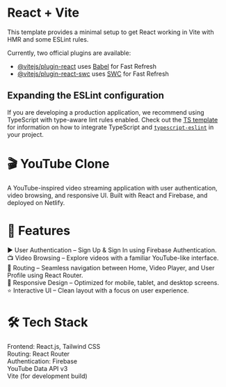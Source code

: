 # React + Vite

This template provides a minimal setup to get React working in Vite with HMR and some ESLint rules.

Currently, two official plugins are available:

- [@vitejs/plugin-react](https://github.com/vitejs/vite-plugin-react/blob/main/packages/plugin-react) uses [Babel](https://babeljs.io/) for Fast Refresh
- [@vitejs/plugin-react-swc](https://github.com/vitejs/vite-plugin-react/blob/main/packages/plugin-react-swc) uses [SWC](https://swc.rs/) for Fast Refresh

## Expanding the ESLint configuration

If you are developing a production application, we recommend using TypeScript with type-aware lint rules enabled. Check out the [TS template](https://github.com/vitejs/vite/tree/main/packages/create-vite/template-react-ts) for information on how to integrate TypeScript and [`typescript-eslint`](https://typescript-eslint.io) in your project.


# 🎬 YouTube Clone
A YouTube-inspired video streaming application with user authentication, video browsing, and responsive UI. Built with React and Firebase, and deployed on Netlify.

# 📌 Features
▶️ User Authentication – Sign Up & Sign In using Firebase Authentication. <br>
📺 Video Browsing – Explore videos with a familiar YouTube-like interface. <br>
🔀 Routing – Seamless navigation between Home, Video Player, and User Profile using React Router. <br>
📱 Responsive Design – Optimized for mobile, tablet, and desktop screens. <br>
⭐ Interactive UI – Clean layout with a focus on user experience. <br>

# 🛠️ Tech Stack
Frontend: React.js, Tailwind CSS <br>
Routing: React Router <br>
Authentication: Firebase <br>
YouTube Data API v3 <br>
Vite (for development build) <br>
